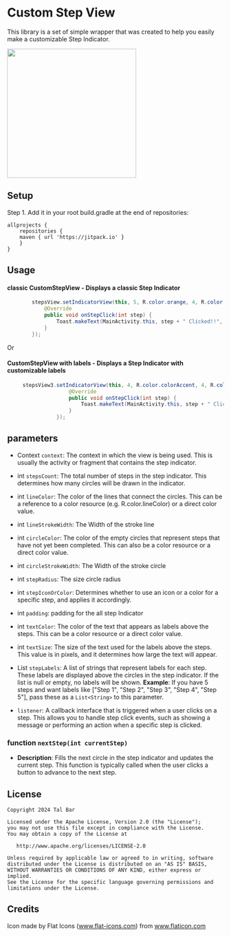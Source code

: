 # Custom Step View
This library is a set of simple wrapper that was created to help you easily make a customizable Step Indicator.

<img src="https://github.com/TalBar4444/CustomStepView/blob/master/screenshot1.png" width="300">

## Setup
Step 1. Add it in your root build.gradle at the end of repositories:
```
allprojects {
    repositories {
	maven { url 'https://jitpack.io' }
    }
}
```
## Usage

#### classic CustomStepView - Displays a classic Step Indicator

```java
        stepsView.setIndicatorView(this, 5, R.color.orange, 4, R.color.darker_gray, 5, 3, R.color.navy, 5, new Callback_OnStepClickListener() {
            @Override
            public void onStepClick(int step) {
                Toast.makeText(MainActivity.this, step + " Clicked!!", Toast.LENGTH_SHORT).show();
            }
        });
```
Or
#### CustomStepView with labels - Displays a Step Indicator with customizable labels

```java
     stepsView3.setIndicatorView(this, 4, R.color.colorAccent, 4, R.color.colorPrimary, 5, 3, R.drawable.ic_like, 10, labels, 40, R.color.black, new Callback_OnStepClickListener() {
                    @Override
                    public void onStepClick(int step) {
                        Toast.makeText(MainActivity.this, step + " Clicked!!", Toast.LENGTH_SHORT).show();
                    }
                });
```
		      
## parameters
 
- Context `context`: The context in which the view is being used. This is usually the activity or fragment that contains the step indicator.

- int `stepsCount`: The total number of steps in the step indicator. This determines how many circles will be drawn in the indicator.

- int `lineColor`: The color of the lines that connect the circles. This can be a reference to a color resource (e.g. R.color.lineColor) or a direct color value.

- int `lineStrokeWidth`: The Width of the stroke line 

- int `circleColor`: The color of the empty circles that represent steps that have not yet been completed. This can also be a color resource or a direct color value.

- int `circleStrokeWidth`: The Width of the stroke circle 

- int `stepRadius`: The size circle radius

- int `stepIconOrColor`:  Determines whether to use an icon or a color for a specific step, and applies it accordingly.

- int `padding`: padding for the all step Indicator

- int `textColor`: The color of the text that appears as labels above the steps. This can be a color resource or a direct color value.

- int `textSize`: The size of the text used for the labels above the steps. This value is in pixels, and it determines how large the text will appear.

- List<String> `stepLabels`: A list of strings that represent labels for each step. These labels are displayed above the circles in the step indicator. If the list is null or empty, no labels will be shown.
   **Example**: If you have 5 steps and want labels like ["Step 1", "Step 2", "Step 3", "Step 4", "Step 5"], pass these as a `List<String>` to this parameter.

- `listener`: A callback interface that is triggered when a user clicks on a step. This allows you to handle step click events, such as showing a message or performing an action when a specific step is clicked.

### function `nextStep(int currentStep)`

- **Description**: Fills the next circle in the step indicator and updates the current step.
 This function is typically called when the user clicks a button to advance to the next step.


## License

    Copyright 2024 Tal Bar

    Licensed under the Apache License, Version 2.0 (the "License");
    you may not use this file except in compliance with the License.
    You may obtain a copy of the License at

       http://www.apache.org/licenses/LICENSE-2.0

    Unless required by applicable law or agreed to in writing, software
    distributed under the License is distributed on an "AS IS" BASIS,
    WITHOUT WARRANTIES OR CONDITIONS OF ANY KIND, either express or implied.
    See the License for the specific language governing permissions and
    limitations under the License.
      
## Credits
Icon made by Flat Icons (www.flat-icons.com) from www.flaticon.com
